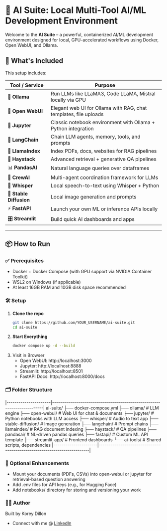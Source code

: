 # 🧠 AI Suite: Local Multi-Tool AI/ML Development Environment

Welcome to the **AI Suite** – a powerful, containerized AI/ML development environment designed for local, GPU-accelerated workflows using Docker, Open WebUI, and Ollama.

## 🚀 What's Included

This setup includes:

| Tool / Service       | Purpose                                                                 |
|----------------------|-------------------------------------------------------------------------|
| 🧠 **Ollama**         | Run LLMs like LLaMA3, Code LLaMA, Mistral locally via GPU              |
| 🧩 **Open WebUI**     | Elegant web UI for Ollama with RAG, chat templates, file uploads       |
| 📒 **Jupyter**        | Classic notebook environment with Ollama + Python integration          |
| 🐍 **LangChain**      | Chain LLM agents, memory, tools, and prompts                           |
| 🦙 **LlamaIndex**     | Index PDFs, docs, websites for RAG pipelines                          |
| 🧾 **Haystack**       | Advanced retrieval + generative QA pipelines                           |
| 📊 **PandasAI**       | Natural language queries over dataframes                               |
| 🧠 **CrewAI**         | Multi-agent coordination framework for LLMs                            |
| 📢 **Whisper**        | Local speech-to-text using Whisper + Python                            |
| 🎨 **Stable Diffusion** | Local image generation and prompts                                    |
| ⚡ **FastAPI**        | Launch your own ML or inference APIs locally                          |
| 🎛️ **Streamlit**      | Build quick AI dashboards and apps                                     |

---

## 📦 How to Run

### ✅ Prerequisites

- Docker + Docker Compose (with GPU support via NVIDIA Container Toolkit)
- WSL2 on Windows (if applicable)
- At least 16GB RAM and 10GB disk space recommended

### 🛠️ Setup

1. **Clone the repo**
   ```bash
   git clone https://github.com/YOUR_USERNAME/ai-suite.git
   cd ai-suite
2. **Start Everything**
   ```bash
   docker compose up -d --build
3. Visit in Browser
   - Open WebUI: http://localhost:3000
   - Jupyter: http://localhost:8888
   - Streamlit: http://localhost:8501
   - FastAPI Docs: http://localhost:8000/docs
  
### 🗂️ Folder Structure

|----------------------|-------------------------------------------------------------------------|
ai-suite/
├── docker-compose.yml
├── ollama/                  # LLM engine
├── open-webui/              # Web UI for chat & documents
├── jupyter/                 # Python notebooks with LLM access
├── whisper/                 # Audio to text app
├── stable-diffusion/        # Image generation
├── langchain/               # Prompt chains
├── llamaindex/              # RAG document indexing
├── haystack/                # QA pipelines
├── pandasai/                # NL-driven pandas queries
├── fastapi/                 # Custom ML API template
├── streamlit-app/           # Frontend dashboards
└── ai-tools/                # Shared scripts, dependencies
|----------------------|-------------------------------------------------------------------------|

### 📄 Optional Enhancements
- Mount your documents (PDFs, CSVs) into open-webui or jupyter for retrieval-based question answering
- Add .env files for API keys (e.g., for Hugging Face)
- Add notebooks/ directory for storing and versioning your work

### 👨‍💻 Author
Built by Korey Dillon
- Connect with me @ [LinkedIn](https://www.linkedin.com/in/korey-dillon)


